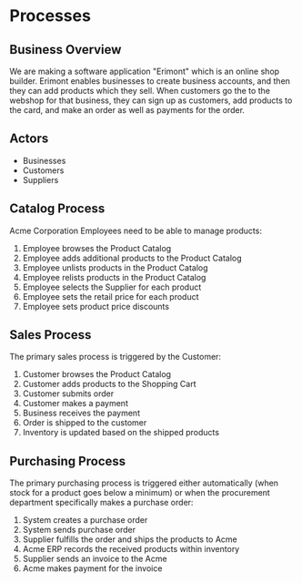 # Processes

## Business Overview

We are making a software application "Erimont" which is an online shop builder. Erimont enables businesses to create business accounts, and then they can add products which they sell. When customers go the to the webshop for that business, they can sign up as customers, add products to the card, and make an order as well as payments for the order.

## Actors

* Businesses
* Customers
* Suppliers

## Catalog Process

Acme Corporation Employees need to be able to manage products:

1. Employee browses the Product Catalog
2. Employee adds additional products to the Product Catalog
3. Employee unlists products in the Product Catalog
4. Employee relists products in the Product Catalog
5. Employee selects the Supplier for each product
6. Employee sets the retail price for each product
7. Employee sets product price discounts

## Sales Process

The primary sales process is triggered by the Customer:

1. Customer browses the Product Catalog
2. Customer adds products to the Shopping Cart
3. Customer submits order
4. Customer makes a payment
5. Business receives the payment
6. Order is shipped to the customer
7. Inventory is updated based on the shipped products

## Purchasing Process

The primary purchasing process is triggered either automatically \(when stock for a product goes below a minimum\) or when the procurement department specifically makes a purchase order:

1. System creates a purchase order
2. System sends purchase order
3. Supplier fulfills the order and ships the products to Acme
4. Acme ERP records the received products within inventory
5. Supplier sends an invoice to the Acme
6. Acme makes payment for the invoice

